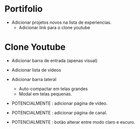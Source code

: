 
# Portifolio

- Adicionar projetos novos na lista de experiencias.
  - Adicionar link para o clone youtube

# Clone Youtube

- Adicionar barra de entrada (apenas visual)
- Adicionar lista de videos
- Adicionar barra lateral
  - Auto-compactar em telas grandes
  - Modal em telas pequenas.

- POTENCIALMENTE : adicionar página de vídeo.
- POTENCIALMENTE : adicionar página de canal.
- POTENCIALMENTE : botão alterar entre modo claro e escuro.